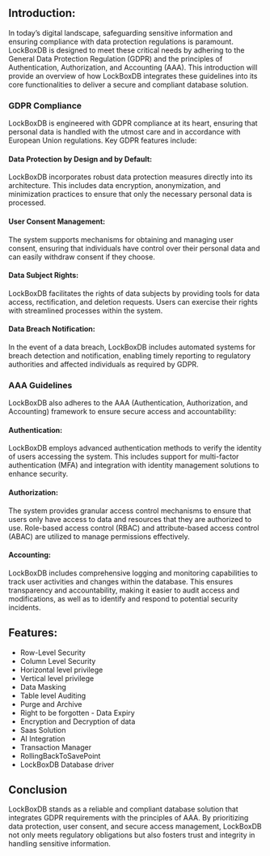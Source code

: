 ## Introduction:
In today’s digital landscape, safeguarding sensitive information and ensuring compliance with data protection regulations is paramount. LockBoxDB is designed to meet these critical needs by adhering to the General Data Protection Regulation (GDPR) and the principles of Authentication, Authorization, and Accounting (AAA). This introduction will provide an overview of how LockBoxDB integrates these guidelines into its core functionalities to deliver a secure and compliant database solution.
### GDPR Compliance
LockBoxDB is engineered with GDPR compliance at its heart, ensuring that personal data is handled with the utmost care and in accordance with European Union regulations. Key GDPR features include:

#### Data Protection by Design and by Default: 
LockBoxDB incorporates robust data protection measures directly into its architecture. This includes data encryption, anonymization, and minimization practices to ensure that only the necessary personal data is processed.

#### User Consent Management: 
The system supports mechanisms for obtaining and managing user consent, ensuring that individuals have control over their personal data and can easily withdraw consent if they choose.

#### Data Subject Rights: 
LockBoxDB facilitates the rights of data subjects by providing tools for data access, rectification, and deletion requests. Users can exercise their rights with streamlined processes within the system.

#### Data Breach Notification: 
In the event of a data breach, LockBoxDB includes automated systems for breach detection and notification, enabling timely reporting to regulatory authorities and affected individuals as required by GDPR.

### AAA Guidelines
LockBoxDB also adheres to the AAA (Authentication, Authorization, and Accounting) framework to ensure secure access and accountability:

#### Authentication: 
LockBoxDB employs advanced authentication methods to verify the identity of users accessing the system. This includes support for multi-factor authentication (MFA) and integration with identity management solutions to enhance security.

#### Authorization: 
The system provides granular access control mechanisms to ensure that users only have access to data and resources that they are authorized to use. Role-based access control (RBAC) and attribute-based access control (ABAC) are utilized to manage permissions effectively.

#### Accounting: 
LockBoxDB includes comprehensive logging and monitoring capabilities to track user activities and changes within the database. This ensures transparency and accountability, making it easier to audit access and modifications, as well as to identify and respond to potential security incidents.

## Features:
* Row-Level Security
* Column Level Security
* Horizontal level privilege
* Vertical level privilege
* Data Masking
* Table level Auditing
* Purge and Archive
* Right to be forgotten - Data Expiry
* Encryption and Decryption of data
* Saas Solution
* AI Integration
* Transaction Manager
* RollingBackToSavePoint
* LockBoxDB Database driver 

## Conclusion
LockBoxDB stands as a reliable and compliant database solution that integrates GDPR requirements with the principles of AAA. By prioritizing data protection, user consent, and secure access management, LockBoxDB not only meets regulatory obligations but also fosters trust and integrity in handling sensitive information.
